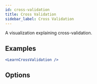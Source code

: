 ```yaml
---
id: cross-validation
title: Cross Validation
sidebar_label: Cross Validation
---
```


A visualization explaining cross-validation.

## Examples

```jsx live
<LearnCrossValidation />
```

## Options

